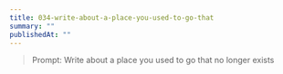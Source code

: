 ```yaml
---
title: 034-write-about-a-place-you-used-to-go-that
summary: ""
publishedAt: ""
---
```


> Prompt: Write about a place you used to go that no longer exists

